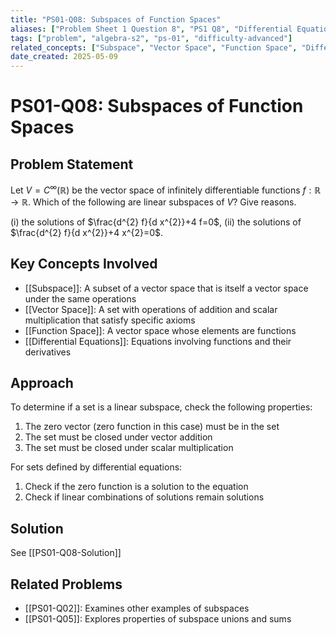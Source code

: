 ```yaml
---
title: "PS01-Q08: Subspaces of Function Spaces"
aliases: ["Problem Sheet 1 Question 8", "PS1 Q8", "Differential Equations as Subspaces"]
tags: ["problem", "algebra-s2", "ps-01", "difficulty-advanced"]
related_concepts: ["Subspace", "Vector Space", "Function Space", "Differential Equations"]
date_created: 2025-05-09
---
```

# PS01-Q08: Subspaces of Function Spaces
## Problem Statement
Let $V=C^{\infty}(\mathbb{R})$ be the vector space of infinitely differentiable functions $f: \mathbb{R} \rightarrow \mathbb{R}$. Which of the following are linear subspaces of $V$? Give reasons.

(i) the solutions of $\frac{d^{2} f}{d x^{2}}+4 f=0$,
(ii) the solutions of $\frac{d^{2} f}{d x^{2}}+4 x^{2}=0$.

## Key Concepts Involved
- [[Subspace]]: A subset of a vector space that is itself a vector space under the same operations
- [[Vector Space]]: A set with operations of addition and scalar multiplication that satisfy specific axioms
- [[Function Space]]: A vector space whose elements are functions
- [[Differential Equations]]: Equations involving functions and their derivatives

## Approach
To determine if a set is a linear subspace, check the following properties:
1. The zero vector (zero function in this case) must be in the set
2. The set must be closed under vector addition 
3. The set must be closed under scalar multiplication

For sets defined by differential equations:
1. Check if the zero function is a solution to the equation
2. Check if linear combinations of solutions remain solutions

## Solution
See [[PS01-Q08-Solution]]

## Related Problems
- [[PS01-Q02]]: Examines other examples of subspaces
- [[PS01-Q05]]: Explores properties of subspace unions and sums
